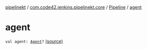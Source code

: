 [pipelinekt](../../index.md) / [com.code42.jenkins.pipelinekt.core](../index.md) / [Pipeline](index.md) / [agent](./agent.md)

# agent

`val agent: `[`Agent`](../-agent.md)`?` [(source)](https://github.com/code42/pipelinekt/tree/master/core/src/main/kotlin/com/code42/jenkins/pipelinekt/core/Pipeline.kt#L18)